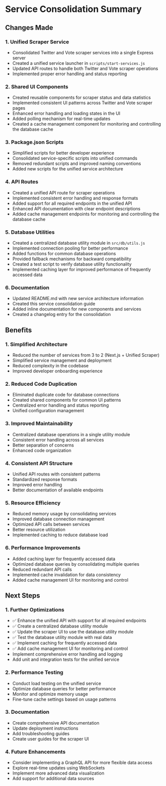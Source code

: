 # Service Consolidation Summary

## Changes Made

### 1. Unified Scraper Service
- Consolidated Twitter and Vote scraper services into a single Express server
- Created a unified service launcher in `scripts/start-services.js`
- Updated API routes to handle both Twitter and Vote scraper operations
- Implemented proper error handling and status reporting

### 2. Shared UI Components
- Created reusable components for scraper status and data statistics
- Implemented consistent UI patterns across Twitter and Vote scraper pages
- Enhanced error handling and loading states in the UI
- Added polling mechanism for real-time updates
- Created a cache management component for monitoring and controlling the database cache

### 3. Package.json Scripts
- Simplified scripts for better developer experience
- Consolidated service-specific scripts into unified commands
- Removed redundant scripts and improved naming conventions
- Added new scripts for the unified service architecture

### 4. API Routes
- Created a unified API route for scraper operations
- Implemented consistent error handling and response formats
- Added support for all required endpoints in the unified API
- Enhanced API documentation with clear endpoint descriptions
- Added cache management endpoints for monitoring and controlling the database cache

### 5. Database Utilities
- Created a centralized database utility module in `src/db/utils.js`
- Implemented connection pooling for better performance
- Added functions for common database operations
- Provided fallback mechanisms for backward compatibility
- Created a test script to verify database utility functionality
- Implemented caching layer for improved performance of frequently accessed data

### 6. Documentation
- Updated README.md with new service architecture information
- Created this service consolidation guide
- Added inline documentation for new components and services
- Created a changelog entry for the consolidation

## Benefits

### 1. Simplified Architecture
- Reduced the number of services from 3 to 2 (Next.js + Unified Scraper)
- Simplified service management and deployment
- Reduced complexity in the codebase
- Improved developer onboarding experience

### 2. Reduced Code Duplication
- Eliminated duplicate code for database connections
- Created shared components for common UI patterns
- Centralized error handling and status reporting
- Unified configuration management

### 3. Improved Maintainability
- Centralized database operations in a single utility module
- Consistent error handling across all services
- Better separation of concerns
- Enhanced code organization

### 4. Consistent API Structure
- Unified API routes with consistent patterns
- Standardized response formats
- Improved error handling
- Better documentation of available endpoints

### 5. Resource Efficiency
- Reduced memory usage by consolidating services
- Improved database connection management
- Optimized API calls between services
- Better resource utilization
- Implemented caching to reduce database load

### 6. Performance Improvements
- Added caching layer for frequently accessed data
- Optimized database queries by consolidating multiple queries
- Reduced redundant API calls
- Implemented cache invalidation for data consistency
- Added cache management UI for monitoring and control

## Next Steps

### 1. Further Optimizations
- ✅ Enhance the unified API with support for all required endpoints
- ✅ Create a centralized database utility module
- ✅ Update the scraper UI to use the database utility module
- ✅ Test the database utility module with real data
- ✅ Implement caching for frequently accessed data
- ✅ Add cache management UI for monitoring and control
- Implement comprehensive error handling and logging
- Add unit and integration tests for the unified service

### 2. Performance Testing
- Conduct load testing on the unified service
- Optimize database queries for better performance
- Monitor and optimize memory usage
- Fine-tune cache settings based on usage patterns

### 3. Documentation
- Create comprehensive API documentation
- Update deployment instructions
- Add troubleshooting guides
- Create user guides for the scraper UI

### 4. Future Enhancements
- Consider implementing a GraphQL API for more flexible data access
- Explore real-time updates using WebSockets
- Implement more advanced data visualization
- Add support for additional data sources
